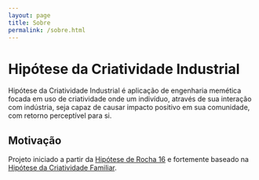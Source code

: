 ```yaml
---
layout: page
title: Sobre
permalink: /sobre.html
---
```


# Hipótese da Criatividade Industrial
Hipótese da Criatividade Industrial é aplicação de engenharia memética focada
em uso de criatividade onde um indivíduo, através de sua interação com
indústria, seja capaz de causar impacto positivo em sua comunidade, com retorno
perceptível para si.

## Motivação
Projeto iniciado a partir da [Hipótese de Rocha 16](https://github.com/fititnt/hipoteses-de-rocha)
e fortemente baseado na [Hipótese da Criatividade Familiar](https://github.com/fititnt/criatividade-familiar).
